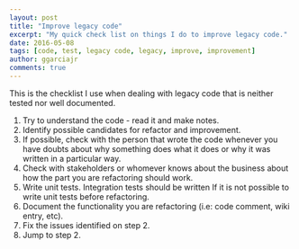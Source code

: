 ```yaml
---
layout: post
title: "Improve legacy code"
excerpt: "My quick check list on things I do to improve legacy code."
date: 2016-05-08
tags: [code, test, legacy code, legacy, improve, improvement]
author: ggarciajr
comments: true
---
```


This is the checklist I use when dealing with legacy code that is neither tested nor well documented.

1. Try to understand the code - read it and make notes.
2. Identify possible candidates for refactor and improvement.
3. If possible, check with the person that wrote the code whenever you have doubts about why something does what it does or why it was written in a particular way.
4. Check with stakeholders or whomever knows about the business about how the part you are refactoring should work.
5. Write unit tests. Integration tests should be written If it is not possible to write unit tests before refactoring.
6. Document the functionality you are refactoring (i.e: code comment, wiki entry, etc).
7. Fix the issues identified on step 2.
8. Jump to step 2.
